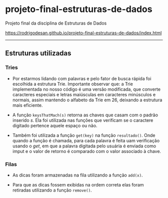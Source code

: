 # projeto-final-estruturas-de-dados

Projeto final da disciplina de Estruturas de Dados

https://rodrigodesan.github.io/projeto-final-estruturas-de-dados/index.html

---

## Estruturas utilizadas

### Tries

- Por estarmos lidando com palavras e pelo fator de busca rápida foi escolhida a estrutura Trie. Importante observar que: a Trie implementada no nosso código é uma versão modificada, que converte caracteres especiais e letras maiúsculas em caracteres minúsculos e normais, assim mantendo o alfabeto da Trie em 26, deixando a estrutura mais eficiente.

- A função `keysThatMach(s)` retorna as chaves que casam com o padrão inserido _s_. Ela foi utilizada nas funções que verificam se o caractere digitado pertence aquele espaço ou não.

- Também foi utilizada a função `get(key)` na função `resultado()`. Onde quando a função é chamada, para cada palavra é feita uam verificação usando o _get_, em que a palavra digitada pelo usuária é enviada como imput e o valor de retorno é comparado com o valor associado à chave.

### Filas

- As dicas foram armazenadas na fila utilizando a função `add(x)`.

- Para que as dicas fossem exibidas na ordem correta elas foram retiradas utilizando a função `remove()`.
